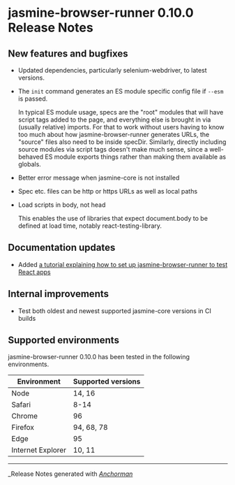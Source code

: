 # jasmine-browser-runner 0.10.0 Release Notes

## New features and bugfixes

* Updated dependencies, particularly selenium-webdriver, to latest versions.

* The `init` command generates an ES module specific config file if `--esm` is 
  passed.

  In typical ES module usage, specs are the "root" modules that will have script
  tags added to the page, and everything else is brought in via (usually
  relative) imports. For that to work without users having to know too much
  about how jasmine-browser-runner generates URLs, the "source" files also
  need to be inside specDir. Similarly, directly including source modules via
  script tags doesn't make much sense, since a well-behaved ES module
  exports things rather than making them available as globals.

* Better error message when jasmine-core is not installed

* Spec etc. files can be http or https URLs as well as local paths

* Load scripts in body, not head

  This enables the use of libraries that expect document.body to be defined
  at load time, notably react-testing-library.


## Documentation updates

* Added [a tutorial explaining how to set up jasmine-browser-runner to test React apps](https://jasmine.github.io/tutorials/react_with_browser)

## Internal improvements

* Test both oldest and newest supported jasmine-core versions in CI builds

## Supported environments

jasmine-browser-runner 0.10.0 has been tested in the following environments.

| Environment       | Supported versions |
|-------------------|--------------------|
| Node              | 14, 16             |
| Safari            | 8-14               |
| Chrome            | 96                 |
| Firefox           | 94, 68, 78         |
| Edge              | 95                 |
| Internet Explorer | 10, 11             |

------

_Release Notes generated with _[Anchorman](http://github.com/infews/anchorman)_